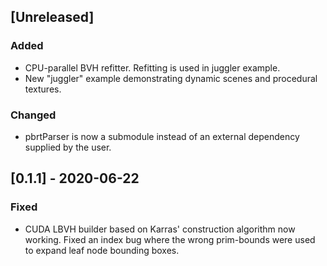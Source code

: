 ## [Unreleased]
### Added
- CPU-parallel BVH refitter. Refitting is used in juggler example.
- New "juggler" example demonstrating dynamic scenes and procedural
textures.

### Changed
- pbrtParser is now a submodule instead of an external dependency
supplied by the user.

## [0.1.1] - 2020-06-22
### Fixed
- CUDA LBVH builder based on Karras' construction algorithm now
working. Fixed an index bug where the wrong prim-bounds were used to
expand leaf node bounding boxes.
